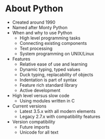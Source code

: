 # About Python

  * Created around 1990
  * Named after Monty Python
  * When and why to use Python
      - High level programming tasks
      - Connecting existing components
      - Text processing
      - System programming on UNIX/Linux
  * Features
      - Relative ease of use and learning
      - Dynamic typing, typed values
      - Duck typing, replacability of objects
      - Indentation is part of syntax
      - Feature rich standard library
      - Active development
  * High level versus slow code
      - Using modules written in C
  * Current versions
      - Latest 3.5.x with all modern elements
      - Legacy 2.7.x with compatibility features
  * Version compatibility
      - Future imports
      - Unicode for all text
